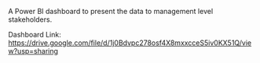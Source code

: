 A Power BI dashboard to present the data to management level stakeholders.

Dashboard Link: https://drive.google.com/file/d/1j0Bdvpc278osf4X8mxxcceS5iv0KX51Q/view?usp=sharing
